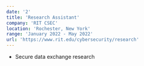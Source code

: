 ```yaml
---
date: '2'
title: 'Research Assistant'
company: 'RIT CSEC'
location: 'Rochester, New York'
range: 'January 2022 - May 2022'
url: 'https://www.rit.edu/cybersecurity/research'
---
```


- Secure data exchange research
